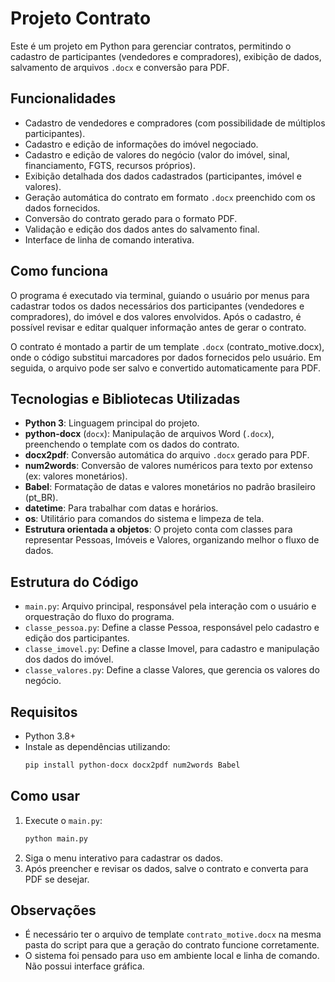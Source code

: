 # Projeto Contrato

Este é um projeto em Python para gerenciar contratos, permitindo o cadastro de participantes (vendedores e compradores), exibição de dados, salvamento de arquivos `.docx` e conversão para PDF.

## Funcionalidades

- Cadastro de vendedores e compradores (com possibilidade de múltiplos participantes).
- Cadastro e edição de informações do imóvel negociado.
- Cadastro e edição de valores do negócio (valor do imóvel, sinal, financiamento, FGTS, recursos próprios).
- Exibição detalhada dos dados cadastrados (participantes, imóvel e valores).
- Geração automática do contrato em formato `.docx` preenchido com os dados fornecidos.
- Conversão do contrato gerado para o formato PDF.
- Validação e edição dos dados antes do salvamento final.
- Interface de linha de comando interativa.

## Como funciona

O programa é executado via terminal, guiando o usuário por menus para cadastrar todos os dados necessários dos participantes (vendedores e compradores), do imóvel e dos valores envolvidos. Após o cadastro, é possível revisar e editar qualquer informação antes de gerar o contrato.

O contrato é montado a partir de um template `.docx` (contrato_motive.docx), onde o código substitui marcadores por dados fornecidos pelo usuário. Em seguida, o arquivo pode ser salvo e convertido automaticamente para PDF.

## Tecnologias e Bibliotecas Utilizadas

- **Python 3**: Linguagem principal do projeto.
- **python-docx** (`docx`): Manipulação de arquivos Word (`.docx`), preenchendo o template com os dados do contrato.
- **docx2pdf**: Conversão automática do arquivo `.docx` gerado para PDF.
- **num2words**: Conversão de valores numéricos para texto por extenso (ex: valores monetários).
- **Babel**: Formatação de datas e valores monetários no padrão brasileiro (pt_BR).
- **datetime**: Para trabalhar com datas e horários.
- **os**: Utilitário para comandos do sistema e limpeza de tela.
- **Estrutura orientada a objetos**: O projeto conta com classes para representar Pessoas, Imóveis e Valores, organizando melhor o fluxo de dados.

## Estrutura do Código

- `main.py`: Arquivo principal, responsável pela interação com o usuário e orquestração do fluxo do programa.
- `classe_pessoa.py`: Define a classe Pessoa, responsável pelo cadastro e edição dos participantes.
- `classe_imovel.py`: Define a classe Imovel, para cadastro e manipulação dos dados do imóvel.
- `classe_valores.py`: Define a classe Valores, que gerencia os valores do negócio.

## Requisitos

- Python 3.8+
- Instale as dependências utilizando:
  ```bash
  pip install python-docx docx2pdf num2words Babel
  ```

## Como usar

1. Execute o `main.py`:
   ```bash
   python main.py
   ```
2. Siga o menu interativo para cadastrar os dados.
3. Após preencher e revisar os dados, salve o contrato e converta para PDF se desejar.

## Observações

- É necessário ter o arquivo de template `contrato_motive.docx` na mesma pasta do script para que a geração do contrato funcione corretamente.
- O sistema foi pensado para uso em ambiente local e linha de comando. Não possui interface gráfica.
